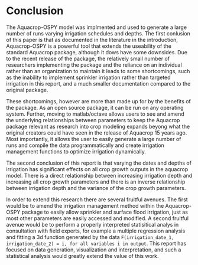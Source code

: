 # Conclusion

The Aquacrop-OSPY model was implmented and used to generate a large number of runs varying irrigation schedules and depths. The first conlusion of this paper is that as documented in the literature in the introduction, Aquacrop-OSPY is a powerful tool that extends the useability of the standard Aquacrop package, although it dows have some downsides. Due to the recent release of the package, the relatively small number of researchers implementing the package and the reliance on an individual rather than an organization to maintain it leads to some shortcomings, such as the inability to implement sprinkler irrigation rather than targeted irrigation in this report, and a much smaller documentation compared to the original package. 

These shortcomings, however are more than made up for by the benefits of the package. As an open source package, it can be run on any operating system. Further, moving to matlab/octave allows users to see and amend the underlying relationships between parameters to keep the Aquacrop package relevant as research into crop modeling expands beyong what the original creators could have seen in the release of Aquacrop 15 years ago. Most importantly, it allows the user to easily generate a large number of runs and compile the data programmatically and create irrigation management functions to optimize irrigation dynamically.

The second conclusion of this report is that varying the dates and depths of irrigation has significant effects on all crop growth outputs in the aquacrop model. There is a direct relationship between increasing irrigation depth and increasing all crop growth parameters and there is an inverse relationship between irrigation depth and the variance of the crop growth parameters. 

In order to extend this research there are several fruitful avenues. The first would be to amend the irrigation management method within the Aquacrop-OSPY package to easily allow sprinkler and surface flood irrigation, just as most other parameters are easily accessed and modified. A second fruitful avenue would be to perform a properly interpreted statisitical analys in consultation with field experts, for example a multiple regression analysis and fitting a 3d function generated by the data `F(irrigation_date_1, irrigation_date_2) = i, for all variables i in output`. This report has focused on data generation, visualization and interpretation, and such a statistical analysis would greatly extend the value of this work.
